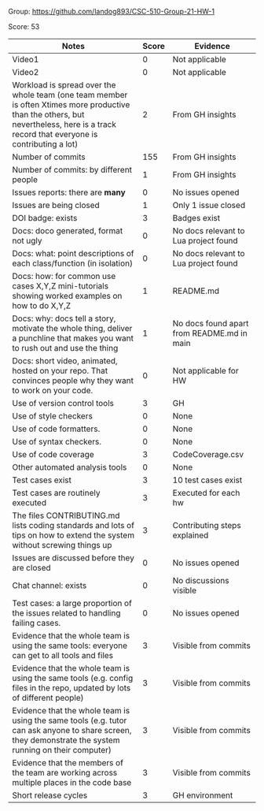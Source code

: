 Group: https://github.com/landog893/CSC-510-Group-21-HW-1

Score: 53

|Notes|Score|Evidence|
|-----|---------|---------|
|Video1| 0 | Not applicable | 
|Video2| 0 | Not applicable | 
|Workload is spread over the whole team (one team member is often Xtimes more productive than the others, but nevertheless, here is a track record that everyone is contributing a lot)| 2 | From GH insights |
|Number of commits| 155 | From GH insights |
|Number of commits: by different people| 1 | From GH insights |
|Issues reports: there are **many**| 0 | No issues opened |
|Issues are being closed| 1 | Only 1 issue closed |
|DOI badge: exists| 3 | Badges exist |
|Docs: doco generated, format not ugly | 0 | No docs relevant to Lua project found |
|Docs: what: point descriptions of each class/function (in isolation) | 0 | No docs relevant to Lua project found |
|Docs: how: for common use cases X,Y,Z mini-tutorials showing worked examples on how to do X,Y,Z| 1 | README.md |
|Docs: why: docs tell a story, motivate the whole thing, deliver a punchline that makes you want to rush out and use the thing| 1 | No docs found apart from README.md in main |
|Docs: short video, animated, hosted on your repo. That convinces people why they want to work on your code.| 0 | Not applicable for HW |
|Use of version control tools| 3 | GH |
|Use of style checkers | 0 | None |
|Use of code formatters. | 0 | None |
|Use of syntax checkers. | 0 | None |
|Use of code coverage | 3 | CodeCoverage.csv |
|Other automated analysis tools| 0 | None |
|Test cases exist| 3 | 10 test cases exist |
|Test cases are routinely executed| 3 | Executed for each hw |
|The files CONTRIBUTING.md lists coding standards and lots of tips on how to extend the system without screwing things up| 3 | Contributing steps explained |
|Issues are discussed before they are closed| 0 | No issues opened |
|Chat channel: exists| 0 | No discussions visible |
|Test cases: a large proportion of the issues related to handling failing cases.| 0 | No issues opened |
|Evidence that the whole team is using the same tools: everyone can get to all tools and files| 3 | Visible from commits |
|Evidence that the whole team is using the same tools (e.g. config files in the repo, updated by lots of different people)| 3 | Visible from commits |
|Evidence that the whole team is using the same tools (e.g. tutor can ask anyone to share screen, they demonstrate the system running on their computer)| 3 | Visible from commits |
|Evidence that the members of the team are working across multiple places in the code base| 3 | Visible from commits |
|Short release cycles | 3 | GH environment |
